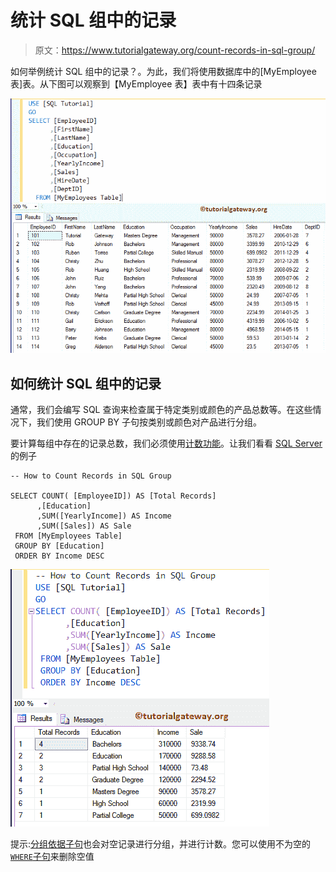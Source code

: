 # 统计 SQL 组中的记录

> 原文：<https://www.tutorialgateway.org/count-records-in-sql-group/>

如何举例统计 SQL 组中的记录？。为此，我们将使用数据库中的[MyEmployee 表]表。从下图可以观察到【MyEmployee 表】表中有十四条记录

![Count Records in SQL Group by 1](img/65a922162363bf88e37a3bac965fabcb.png)

## 如何统计 SQL 组中的记录

通常，我们会编写 SQL 查询来检查属于特定类别或颜色的产品总数等。在这些情况下，我们使用 GROUP BY 子句按类别或颜色对产品进行分组。

要计算每组中存在的记录总数，我们必须使用[计数功能](https://www.tutorialgateway.org/sql-count-function/)。让我们看看 [SQL Server](https://www.tutorialgateway.org/sql/) 的例子

```
-- How to Count Records in SQL Group

SELECT COUNT( [EmployeeID]) AS [Total Records]
      ,[Education]
      ,SUM([YearlyIncome]) AS Income
      ,SUM([Sales]) AS Sale
 FROM [MyEmployees Table]
 GROUP BY [Education]
 ORDER BY Income DESC
```

![Count Records in SQL Group by 2](img/e476dab2a9c72483a37b8f4fbb9ec78d.png)

提示:[分组依据子句](https://www.tutorialgateway.org/sql-group-by-clause/)也会对空记录进行分组，并进行计数。您可以使用不为空的 [`WHERE`子句](https://www.tutorialgateway.org/sql-where-clause/)来删除空值